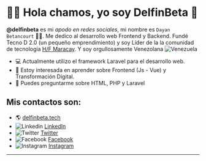 # 👋🏽 Hola chamos, yo soy DelfinBeta 🐬

**@delfinbeta** es mi _apodo en redes sociales_, mi nombre es `Dayan Betancourt` 👧🏾. Me dedico al desarrollo web Frontend y Backend. Fundé Tecno D 2.0 (un pequeño emprendimiento) y soy Líder de la la comunidad de tecnología [H/F Maracay](https://hfmaracay.com). Y soy orgullosamente Venezolana ![Venezuela](https://img.icons8.com/color/16/000000/venezuela.png)

- 💻 Actualmente utilizo el framework Laravel para el desarrollo web.
- 📘 Estoy interesada en aprender sobre Frontend (Js - Vue) y Transformación Digital.
- 💬 Puedes preguntarme sobre HTML, PHP y Laravel

## Mis contactos son:
- 🌎 [delfinbeta.tech](https://delfinbeta.tech)
- ![Linkedin](https://img.icons8.com/color/16/000000/linkedin.png) [LinkedIn](https://www.linkedin.com/in/delfinbeta/)
- ![Twitter](https://img.icons8.com/fluent/16/000000/twitter.png) [Twitter](https://twitter.com/delfinbeta)
- ![Facebook](https://img.icons8.com/fluent/16/000000/facebook-new.png) [Facebook](https://www.facebook.com/delfinbeta)
- ![Instagram](https://img.icons8.com/fluent/16/000000/instagram-new.png) [Instagram](https://www.instagram.com/delfinbeta/)

------------

<!--
- 👯 I’m looking to collaborate on ...
- 🤔 I’m looking for help with ...
-->
